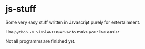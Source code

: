 # js-stuff
Some very easy stuff written in Javascript purely for entertainment.

Use `python -m SimpleHTTPServer` to make your live easier.

Not all programms are finished yet.